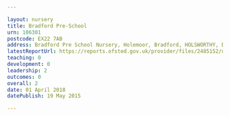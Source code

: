 ```yaml
---

layout: nursery
title: Bradford Pre-School
urn: 106301
postcode: EX22 7AB
address: Bradford Pre School Nursery, Holemoor, Bradford, HOLSWORTHY, Devon, EX22 7AB
latestReportUrl: https://reports.ofsted.gov.uk/provider/files/2485152/urn/106301.pdf
teaching: 0
development: 0
leadership: 2
outcomes: 0
overall: 2
date: 01 April 2018 
datePublish: 19 May 2015

---
```

